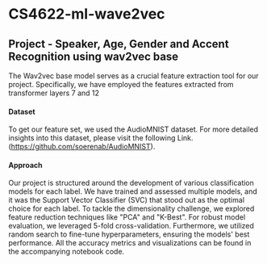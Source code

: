 # CS4622-ml-wave2vec

## Project - Speaker, Age, Gender and Accent Recognition using wav2vec base

The Wav2vec base model serves as a crucial feature extraction tool for our project. Specifically, we have employed the features extracted from transformer layers 7 and 12

#### Dataset

To get our feature set, we used the AudioMNIST dataset. For more detailed insights into this dataset, please visit the following Link. (https://github.com/soerenab/AudioMNIST).

#### Approach

Our project is structured around the development of various classification models for each label. We have trained and assessed multiple models, and it was the Support Vector Classifier (SVC) that stood out as the optimal choice for each label. To tackle the dimensionality challenge, we explored feature reduction techniques like "PCA" and "K-Best". For robust model evaluation, we leveraged 5-fold cross-validation. Furthermore, we utilized random search to fine-tune hyperparameters, ensuring the models' best performance. All the accuracy metrics and visualizations can be found in the accompanying notebook code.
